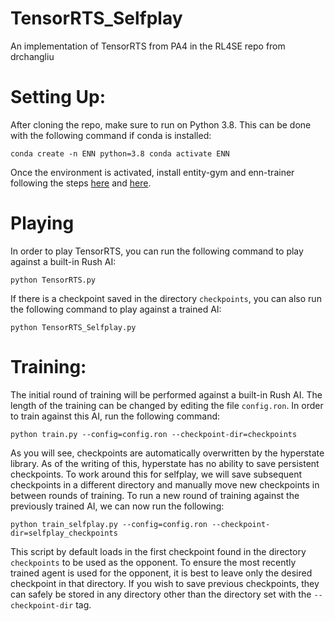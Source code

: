 # TensorRTS_Selfplay
An implementation of TensorRTS from PA4 in the RL4SE repo from drchangliu

# Setting Up:
After cloning the repo, make sure to run on Python 3.8. This can be done with the following command if conda is installed:

`conda create -n ENN python=3.8
conda activate ENN`

Once the environment is activated, install entity-gym and enn-trainer following the steps [here](https://github.com/entity-neural-network/entity-gym) and [here](https://github.com/entity-neural-network/enn-trainer).

# Playing
In order to play TensorRTS, you can run the following command to play against a built-in Rush AI:

`python TensorRTS.py`

If there is a checkpoint saved in the directory `checkpoints`, you can also run the following command to play against a trained AI:

`python TensorRTS_Selfplay.py`

# Training:
The initial round of training will be performed against a built-in Rush AI. The length of the training can be changed by editing the file `config.ron`. In order to train against this AI, run the following command:

`python train.py --config=config.ron --checkpoint-dir=checkpoints`

As you will see, checkpoints are automatically overwritten by the hyperstate library. As of the writing of this, hyperstate has no ability to save persistent checkpoints. To work around this for selfplay, we will save subsequent checkpoints in a different directory and manually move new checkpoints in between rounds of training. To run a new round of training against the previously trained AI, we can now run the following:

`python train_selfplay.py --config=config.ron --checkpoint-dir=selfplay_checkpoints`

This script by default loads in the first checkpoint found in the directory `checkpoints` to be used as the opponent. To ensure the most recently trained agent is used for the opponent, it is best to leave only the desired checkpoint in that directory. If you wish to save previous checkpoints, they can safely be stored in any directory other than the directory set with the `--checkpoint-dir` tag.
